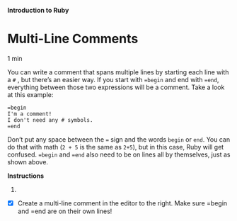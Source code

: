 **Introduction to Ruby**

# Multi-Line Comments

1 min

You can write a comment that spans multiple lines by starting each line with a ```#``` , but there’s an easier way. If you start with ```=begin``` and end with ```=end```, everything between those two expressions will be a comment. Take a look at this example:

```
=begin
I'm a comment!
I don't need any # symbols.
=end
```

Don’t put any space between the ```=``` sign and the words ```begin``` or ```end```. You can do that with math (```2 + 5``` is the same as ```2+5```), but in this case, Ruby will get confused. ```=begin``` and ```=end``` also need to be on lines all by themselves, just as shown above.

**Instructions**

1.
- [x] Create a multi-line comment in the editor to the right. Make sure =begin and =end are on their own lines!